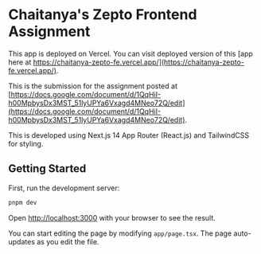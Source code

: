 # Chaitanya's Zepto Frontend Assignment
This app is deployed on Vercel. You can visit deployed version of this [app here at https://chaitanya-zepto-fe.vercel.app/](https://chaitanya-zepto-fe.vercel.app/).

This is the submission for the assignment posted at [https://docs.google.com/document/d/1QqHiI-h00MpbysDx3MST_51lyUPYa6Vxagd4MNeo72Q/edit](https://docs.google.com/document/d/1QqHiI-h00MpbysDx3MST_51lyUPYa6Vxagd4MNeo72Q/edit).

This is developed using Next.js 14 App Router (React.js) and TailwindCSS for styling.

## Getting Started

First, run the development server:

```bash
pnpm dev
```

Open [http://localhost:3000](http://localhost:3000) with your browser to see the result.

You can start editing the page by modifying `app/page.tsx`. The page auto-updates as you edit the file.
